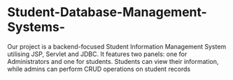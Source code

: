 # Student-Database-Management-Systems-
Our project is a backend-focused Student Information Management System utilising JSP, Servlet and JDBC. It features two panels: one for Administrators and one for students. Students can view their information, while admins can perform CRUD operations on student records
